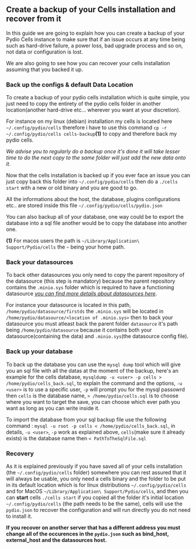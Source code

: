 ## Create a backup of your Cells installation and recover from it

In this guide we are going to explain how you can create a backup of your Pydio Cells instance to make sure that if an issue occurs at any time being such as hard-drive failure, a power loss, bad upgrade process and so on, not data or configuration is lost.

We are also going to see how you can recover your cells installation assuming that you backed it up.

### Back up the configs & default Data Location

To create a backup of your pydio cells installation which is quite simple, you just need to copy the entirety of the pydio cells folder in another location(another hard-drive etc... wherever you want at your discretion).

For instance on my linux (debian) installation my cells is located here `~/.config/pydio/cells`
therefore i have to use this command `cp -r ~/.config/pydio/cells cells-backup`**(1)** to copy and therefore back my pydio cells.

_We advise you to regularly do a backup once it's done it will take lesser time to do the next copy to the same folder will just add the new data onto it_.

Now that the cells installation is backed up if you ever face an issue you can just copy back this folder into `~/.config/pydio/cells` then do a `./cells start` with a new or old binary and you are good to go.

All the informations about the host, the database, plugins configurations etc.. are stored inside this file `~/.config/pydio/cells/pydio.json`

You can also backup all of your database, one way could be to export the database into a sql file another would be to copy the database into another one.

__(1)__ For macos users the path is `~/Library/Application\ Support/Pydio/cells` the `~` being your home path.

### Back your datasources

To back other datasources you only need to copy the parent repository of the datasource (this step is mandatory) because the parent repository contains the `.minio.sys` folder which is required to have a functioning datasource [*you can find more details about datasources here*](https://pydio.com/en/docs/developer-guide/data).

For instance your datasource is located in this path, `/home/pydio/datasource/firstds` the `.minio.sys` will be located in `/home/pydio/datasource/<location of .minio.sys>` then to back your datasource you must atleast back the parent folder `datasource` it's path being `/home/pydio/datasource` because it contains both your datasource(containing the data) and `.minio.sys`(the datasource config file).

### Back up your database

To back up the database you can use the `mysql dump` tool which will give you an sql file with all the datas at the moment of the backup, here's an example for the cells database, `mysqldump -u <user> -p cells > /home/pydio/cells_back.sql`,
to explain the command and the options, `-u <user>` is to use a specific user, `-p` will prompt you for the mysql passowrd then `cells` is the database name, `> /home/pydio/cells.sql` is to choose where you want to target the save, you can choose which ever path you want as long as you can write inside it.

To import the database from your sql backup file use the following command : `mysql -u root -p cells < /home/pydio/cells_back.sql`,
in details, `-u <user>`, `-p` work as explained above, `cells`(make sure it already exists) is the database name then `< PathToTheSqlFile.sql`

### Recovery

As it is explained previously if you have saved all of your cells installation (the `~/.config/pydio/cells` folder) somewhere you can rest assured that it will always be usable, you only need a cells binary and the folder to be put in its default location which is for linux distributions `~/.config/pydio/cells` and for MacOS `~/Library/Application\ Support/Pydio/cells`, and then you can **start** cells `./cells start` if you copied all the folder it's initial location `~/.config/pydio/cells` (the path needs to be the same), cells will use the `pydio.json` to recover the configuration and will run directly you do not need to install it.

**If you recover on another server that has a different address you must change all of the occurences in the `pydio.json` such as bind_host, external_host and the datasources host.**
